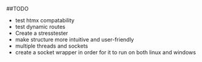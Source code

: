 ##TODO
 - test htmx compatability
 - test dynamic routes
 - Create a stresstester
 - make structure more intuitive and user-friendly
 - multiple threads and sockets
 - create a socket wrapper in order for it to run on both linux and windows